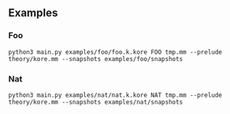 ## Examples

### Foo
```
python3 main.py examples/foo/foo.k.kore FOO tmp.mm --prelude theory/kore.mm --snapshots examples/foo/snapshots
```

### Nat
```
python3 main.py examples/nat/nat.k.kore NAT tmp.mm --prelude theory/kore.mm --snapshots examples/nat/snapshots
```
